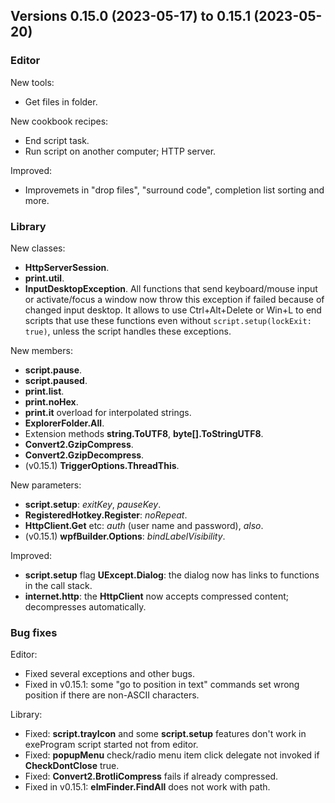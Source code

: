 ## Versions 0.15.0 (2023-05-17) to 0.15.1 (2023-05-20)

### Editor
New tools:
- Get files in folder.

New cookbook recipes:
- End script task.
- Run script on another computer; HTTP server.

Improved:
- Improvemets in "drop files", "surround code", completion list sorting and more.

### Library
New classes:
- **HttpServerSession**.
- **print.util**.
- **InputDesktopException**. All functions that send keyboard/mouse input or activate/focus a window now throw this exception if failed because of changed input desktop. It allows to use Ctrl+Alt+Delete or Win+L to end scripts that use these functions even without `script.setup(lockExit: true)`, unless the script handles these exceptions.

New members:
- **script.pause**.
- **script.paused**.
- **print.list**.
- **print.noHex**.
- **print.it** overload for interpolated strings.
- **ExplorerFolder.All**.
- Extension methods **string.ToUTF8**, **byte[].ToStringUTF8**.
- **Convert2.GzipCompress**.
- **Convert2.GzipDecompress**.
- (v0.15.1) **TriggerOptions.ThreadThis**.

New parameters:
- **script.setup**: *exitKey*, *pauseKey*.
- **RegisteredHotkey.Register**: *noRepeat*.
- **HttpClient.Get** etc: *auth* (user name and password), *also*.
- (v0.15.1) **wpfBuilder.Options**: *bindLabelVisibility*.

Improved:
- **script.setup** flag **UExcept.Dialog**: the dialog now has links to functions in the call stack.
- **internet.http**: the **HttpClient** now accepts compressed content; decompresses automatically.

### Bug fixes

Editor:
- Fixed several exceptions and other bugs.
- Fixed in v0.15.1: some "go to position in text" commands set wrong position if there are non-ASCII characters.

Library:
- Fixed: **script.trayIcon** and some **script.setup** features don't work in exeProgram script started not from editor.
- Fixed: **popupMenu** check/radio menu item click delegate not invoked if **CheckDontClose** true.
- Fixed: **Convert2.BrotliCompress** fails if already compressed.
- Fixed in v0.15.1: **elmFinder.FindAll** does not work with path.
